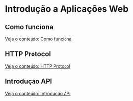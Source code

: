# Introdução a Aplicações Web

## Como funciona

[Veja o conteúdo: Como funciona](./Comofunciona)

## HTTP Protocol

[Veja o conteúdo: HTTP Protocol](./HTTPProtocol)

## Introdução API

[Veja o conteúdo: Introdução API](./Introdução%20API)